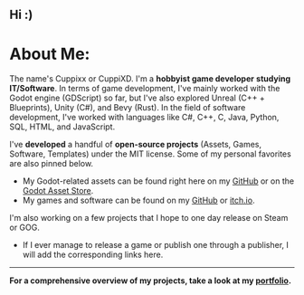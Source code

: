 ## Hi :)

# About Me:
The name's Cuppixx or CuppiXD. I'm a **hobbyist game developer** **studying IT/Software**. In terms of game development, I've mainly worked with the Godot engine (GDScript) so far, but I've also explored Unreal (C++ + Blueprints), Unity (C#), and Bevy (Rust).
In the field of software development, I've worked with languages like C#, C++, C, Java, Python, SQL, HTML, and JavaScript.


I've **developed** a handful of **open-source projects** (Assets, Games, Software, Templates) under the MIT license. Some of my personal favorites are also pinned below.

- My Godot-related assets can be found right here on my [GitHub](https://github.com/Cuppixx?tab=repositories) or on the [Godot Asset Store](https://godotengine.org/asset-library/asset?user=CuppiXD).
- My games and software can be found on my [GitHub](https://github.com/Cuppixx?tab=repositories) or [itch.io](https://cuppixx.itch.io).

I'm also working on a few projects that I hope to one day release on Steam or GOG.

- If I ever manage to release a game or publish one through a publisher, I will add the corresponding links here.

---

**For a comprehensive overview of my projects, take a look at my [portfolio](https://cuppixx.github.io).**
